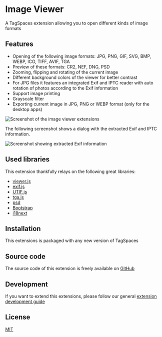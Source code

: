 # Image Viewer

A TagSpaces extension allowing you to open different kinds of image formats

## Features

- Opening of the following image formats: JPG, PNG, GIF, SVG, BMP, WEBP, ICO, TIFF, AVIF, TGA
- Preview of these formats: CR2, NEF, DNG, PSD
- Zooming, flipping and rotating of the current image
- Different background colors of the viewer for better contrast
- For JPG files it features an integrated Exif and IPTC reader with auto rotation of photos according to the Exif information
- Support image printing
- Grayscale filter
- Exporting current image in JPG, PNG or WEBP format (only for the desktop apps)

<!-- ![Screenshot of the Image Viewer as running in the Linux version of TagSpaces](/media/extensions/viewer-image-demo.gif) -->

![Screenshot of the image viewer extensions](/media/extensions/viewer-image-lead.png)

The following screenshot shows a dialog with the extracted Exif and IPTC information.

![Screenshot showing extracted Exif information](/media/extensions/viewer-image-exif.png)

## Used libraries

This extension thankfully relays on the following great libraries:

- [viewer.js](https://fengyuanchen.github.io/viewerjs/)
- [exif.js](https://github.com/exif-js/exif-js)
- [UTIF.js](https://github.com/photopea/UTIF.js/)
- [tga.js](https://github.com/vthibault/tga.js/)
- [psd](https://github.com:meltingice/psd.js/)
- [Bootstrap](https://getbootstrap.com/)
- [i18next](https://www.i18next.com/)

## Installation

This extensions is packaged with any new version of TagSpaces

## Source code

The source code of this extension is freely available on [GitHub](https://github.com/tagspaces/tagspaces-extensions/tree/main/image-viewer)

## Development

If you want to extend this extensions, please follow our general [extension development guide](/dev/extension-development-guide)

## License

[MIT](https://github.com/tagspaces/tagspaces-extensions/blob/main/image-viewer/LICENSE.txt)

